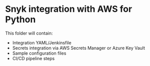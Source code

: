 # Snyk integration with AWS for Python

This folder will contain:
- Integration YAML/Jenkinsfile
- Secrets integration via AWS Secrets Manager or Azure Key Vault
- Sample configuration files
- CI/CD pipeline steps
